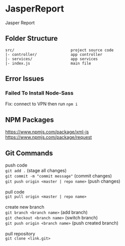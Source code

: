 # JasperReport

Jasper Report

## Folder Structure
```
src/                         project source code 
|- controller/               app controller
|- services/                 app services
|- index.js                  main file
```


## Error Issues

### Failed To Install Node-Sass
Fix: connect to VPN then run `npm i`

## NPM Packages

https://www.npmjs.com/package/xml-js
https://www.npmjs.com/package/request

## Git Commands

push code <br>
`git add .` (stage all changes) <br>
`git commit -m "commit message"` (commit changes) <br>
`git push origin <master | repo name>` (push changes) <br>
<br>
pull code <br>
`git pull origin <master | repo name>` <br>
<br>
create new branch <br>
`git branch <branch name>` (add branch) <br>
`git checkout <branch name>` (switch branch) <br>
`git push origin <branch name>` (push created branch) <br>
<br>
pull repository <br>
`git clone <link.git>`


